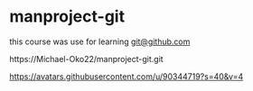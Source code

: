 # manproject-git

this course was use for learning git@github.com

https://Michael-Oko22/manproject-git.git

https://avatars.githubusercontent.com/u/90344719?s=40&v=4
